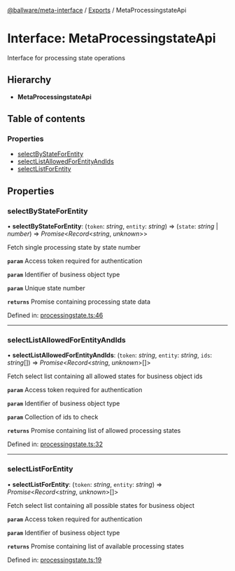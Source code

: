 [@ballware/meta-interface](../README.md) / [Exports](../modules.md) / MetaProcessingstateApi

# Interface: MetaProcessingstateApi

Interface for processing state operations

## Hierarchy

* **MetaProcessingstateApi**

## Table of contents

### Properties

- [selectByStateForEntity](metaprocessingstateapi.md#selectbystateforentity)
- [selectListAllowedForEntityAndIds](metaprocessingstateapi.md#selectlistallowedforentityandids)
- [selectListForEntity](metaprocessingstateapi.md#selectlistforentity)

## Properties

### selectByStateForEntity

• **selectByStateForEntity**: (`token`: *string*, `entity`: *string*) => (`state`: *string* \| *number*) => *Promise*<*Record*<*string*, *unknown*\>\>

Fetch single processing state by state number

**`param`** Access token required for authentication

**`param`** Identifier of business object type

**`param`** Unique state number

**`returns`** Promise containing processing state data

Defined in: [processingstate.ts:46](https://github.com/frankball/ballware-meta-interface/blob/157bdb2/src/processingstate.ts#L46)

___

### selectListAllowedForEntityAndIds

• **selectListAllowedForEntityAndIds**: (`token`: *string*, `entity`: *string*, `ids`: *string*[]) => *Promise*<*Record*<*string*, *unknown*\>[]\>

Fetch select list containing all allowed states for business object ids

**`param`** Access token required for authentication

**`param`** Identifier of business object type

**`param`** Collection of ids to check

**`returns`** Promise containing list of allowed processing states

Defined in: [processingstate.ts:32](https://github.com/frankball/ballware-meta-interface/blob/157bdb2/src/processingstate.ts#L32)

___

### selectListForEntity

• **selectListForEntity**: (`token`: *string*, `entity`: *string*) => *Promise*<*Record*<*string*, *unknown*\>[]\>

Fetch select list containing all possible states for business object

**`param`** Access token required for authentication

**`param`** Identifier of business object type

**`returns`** Promise containing list of available processing states

Defined in: [processingstate.ts:19](https://github.com/frankball/ballware-meta-interface/blob/157bdb2/src/processingstate.ts#L19)
